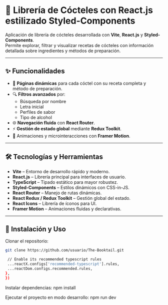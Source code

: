 # 🍹 Librería de Cócteles con React.js estilizado Styled-Components

Aplicación de librería de cócteles desarrollada con **Vite**, **React.js** y **Styled-Components**.  
Permite explorar, filtrar y visualizar recetas de cócteles con información detallada sobre ingredientes y métodos de preparación.

---

## ✨ Funcionalidades

- 📄 **Páginas dinámicas** para cada cóctel con su receta completa y método de preparación.  
- 🔍 **Filtros avanzados** por:  
  - Búsqueda por nombre  
  - Letra inicial  
  - Perfiles de sabor  
  - Tipo de alcohol  
- 🌐 **Navegación fluida** con **React Router**.  
- ⚡ **Gestión de estado global** mediante **Redux Toolkit**.  
- 🎨 Animaciones y microinteracciones con **Framer Motion**.  

---

## 🛠️ Tecnologías y Herramientas

- **Vite** – Entorno de desarrollo rápido y moderno.  
- **React.js** – Librería principal para interfaces de usuario.  
- **TypeScript** – Tipado estático para mayor robustez.  
- **Styled-Components** – Estilos dinámicos con CSS-in-JS.  
- **React Router** – Manejo de rutas dinámicas.  
- **React Redux / Redux Toolkit** – Gestión global del estado.  
- **React Icons** – Librería de íconos para UI.  
- **Framer Motion** – Animaciones fluidas y declarativas.  

---

## 🚀 Instalación y Uso

 Clonar el repositorio:  
   ```bash
   git clone https://github.com/usuario/The-Booktail.git

    // Enable its recommended typescript rules
    ...reactX.configs['recommended-typescript'].rules,
    ...reactDom.configs.recommended.rules,
  },
})
```
Instalar dependencias:
npm install

Ejecutar el proyecto en modo desarrollo:
npm run dev

